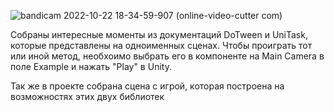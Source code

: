 ![bandicam 2022-10-22 18-34-59-907 (online-video-cutter com)](https://user-images.githubusercontent.com/78159702/197337021-953abdd3-76fe-49f8-ae79-3a88c83e831b.gif)

Собраны интересные моменты из документаций DoTween и UniTask, которые представлены на одноименных сценах. Чтобы проиграть тот или иной метод, необхоимо выбрать его в компоненте на Main Camera в поле Example и нажать "Play" в Unity.

Так же в проекте собрана сцена с игрой, которая построена на возможностях этих двух библиотек
